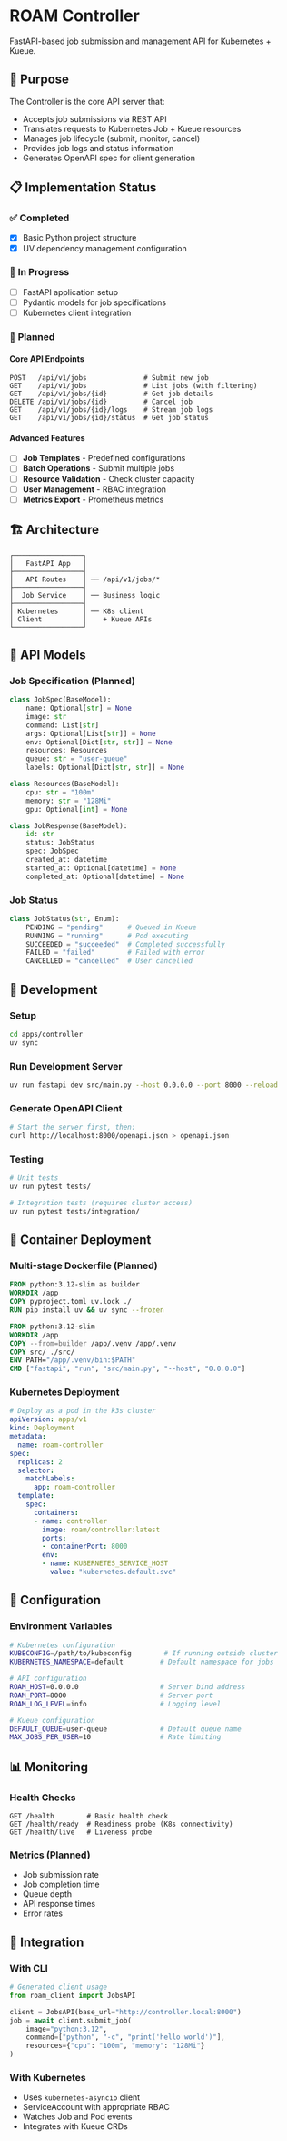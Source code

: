 # ROAM Controller

FastAPI-based job submission and management API for Kubernetes + Kueue.

## 🎯 **Purpose**

The Controller is the core API server that:
- Accepts job submissions via REST API
- Translates requests to Kubernetes Job + Kueue resources
- Manages job lifecycle (submit, monitor, cancel)
- Provides job logs and status information
- Generates OpenAPI spec for client generation

## 📋 **Implementation Status**

### ✅ **Completed**
- [x] Basic Python project structure
- [x] UV dependency management configuration

### 🚧 **In Progress**
- [ ] FastAPI application setup
- [ ] Pydantic models for job specifications
- [ ] Kubernetes client integration

### 📅 **Planned**

#### Core API Endpoints
```http
POST   /api/v1/jobs              # Submit new job
GET    /api/v1/jobs              # List jobs (with filtering)
GET    /api/v1/jobs/{id}         # Get job details
DELETE /api/v1/jobs/{id}         # Cancel job
GET    /api/v1/jobs/{id}/logs    # Stream job logs
GET    /api/v1/jobs/{id}/status  # Get job status
```

#### Advanced Features
- [ ] **Job Templates** - Predefined configurations
- [ ] **Batch Operations** - Submit multiple jobs
- [ ] **Resource Validation** - Check cluster capacity
- [ ] **User Management** - RBAC integration
- [ ] **Metrics Export** - Prometheus metrics

## 🏗️ **Architecture**

```
┌─────────────────┐
│   FastAPI App   │
├─────────────────┤
│   API Routes    │ ── /api/v1/jobs/*
├─────────────────┤
│  Job Service    │ ── Business logic
├─────────────────┤
│ Kubernetes      │ ── K8s client
│ Client          │    + Kueue APIs
└─────────────────┘
```

## 📝 **API Models**

### Job Specification (Planned)
```python
class JobSpec(BaseModel):
    name: Optional[str] = None
    image: str
    command: List[str]
    args: Optional[List[str]] = None
    env: Optional[Dict[str, str]] = None
    resources: Resources
    queue: str = "user-queue"
    labels: Optional[Dict[str, str]] = None

class Resources(BaseModel):
    cpu: str = "100m"
    memory: str = "128Mi"
    gpu: Optional[int] = None

class JobResponse(BaseModel):
    id: str
    status: JobStatus
    spec: JobSpec
    created_at: datetime
    started_at: Optional[datetime] = None
    completed_at: Optional[datetime] = None
```

### Job Status
```python
class JobStatus(str, Enum):
    PENDING = "pending"      # Queued in Kueue
    RUNNING = "running"      # Pod executing
    SUCCEEDED = "succeeded"  # Completed successfully
    FAILED = "failed"        # Failed with error
    CANCELLED = "cancelled"  # User cancelled
```

## 🚀 **Development**

### Setup
```bash
cd apps/controller
uv sync
```

### Run Development Server
```bash
uv run fastapi dev src/main.py --host 0.0.0.0 --port 8000 --reload
```

### Generate OpenAPI Client
```bash
# Start the server first, then:
curl http://localhost:8000/openapi.json > openapi.json
```

### Testing
```bash
# Unit tests
uv run pytest tests/

# Integration tests (requires cluster access)
uv run pytest tests/integration/
```

## 🐳 **Container Deployment**

### Multi-stage Dockerfile (Planned)
```dockerfile
FROM python:3.12-slim as builder
WORKDIR /app
COPY pyproject.toml uv.lock ./
RUN pip install uv && uv sync --frozen

FROM python:3.12-slim
WORKDIR /app
COPY --from=builder /app/.venv /app/.venv
COPY src/ ./src/
ENV PATH="/app/.venv/bin:$PATH"
CMD ["fastapi", "run", "src/main.py", "--host", "0.0.0.0"]
```

### Kubernetes Deployment
```yaml
# Deploy as a pod in the k3s cluster
apiVersion: apps/v1
kind: Deployment
metadata:
  name: roam-controller
spec:
  replicas: 2
  selector:
    matchLabels:
      app: roam-controller
  template:
    spec:
      containers:
      - name: controller
        image: roam/controller:latest
        ports:
        - containerPort: 8000
        env:
        - name: KUBERNETES_SERVICE_HOST
          value: "kubernetes.default.svc"
```

## 🔧 **Configuration**

### Environment Variables
```bash
# Kubernetes configuration
KUBECONFIG=/path/to/kubeconfig        # If running outside cluster
KUBERNETES_NAMESPACE=default         # Default namespace for jobs

# API configuration
ROAM_HOST=0.0.0.0                    # Server bind address
ROAM_PORT=8000                       # Server port
ROAM_LOG_LEVEL=info                  # Logging level

# Kueue configuration
DEFAULT_QUEUE=user-queue             # Default queue name
MAX_JOBS_PER_USER=10                 # Rate limiting
```

## 📊 **Monitoring**

### Health Checks
```http
GET /health        # Basic health check
GET /health/ready  # Readiness probe (K8s connectivity)
GET /health/live   # Liveness probe
```

### Metrics (Planned)
- Job submission rate
- Job completion time
- Queue depth
- API response times
- Error rates

## 🔗 **Integration**

### With CLI
```python
# Generated client usage
from roam_client import JobsAPI

client = JobsAPI(base_url="http://controller.local:8000")
job = await client.submit_job(
    image="python:3.12",
    command=["python", "-c", "print('hello world')"],
    resources={"cpu": "100m", "memory": "128Mi"}
)
```

### With Kubernetes
- Uses `kubernetes-asyncio` client
- ServiceAccount with appropriate RBAC
- Watches Job and Pod events
- Integrates with Kueue CRDs
